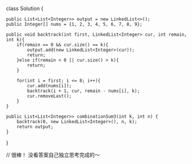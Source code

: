 class Solution {
    
    public List<List<Integer>> output = new LinkedList<>();
    public Integer[] nums = {1, 2, 3, 4, 5, 6, 7, 8, 9};
    
    public void backtrack(int first, LinkedList<Integer> cur, int remain, int k){
        if(remain == 0 && cur.size() == k){
            output.add(new LinkedList<Integer>(cur));
            return;
        }else if(remain < 0 || cur.size() > k){
            return;
        }
        
        for(int i = first; i <= 8; i++){
            cur.add(nums[i]);            
            backtrack(i + 1, cur, remain - nums[i], k);
            cur.removeLast();
        }        
    }
    
    public List<List<Integer>> combinationSum3(int k, int n) {
        backtrack(0, new LinkedList<Integer>(), n, k);
        return output;        
    }
}

// 很棒！ 没看答案自己独立思考完成的～